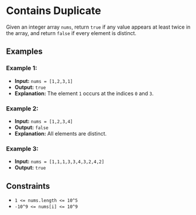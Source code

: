 # Contains Duplicate

Given an integer array `nums`, return `true` if any value appears at least twice in the array, and return `false` if every element is distinct.

## Examples

### Example 1:
- **Input:** `nums = [1,2,3,1]`
- **Output:** `true`
- **Explanation:** The element `1` occurs at the indices `0` and `3`.

### Example 2:
- **Input:** `nums = [1,2,3,4]`
- **Output:** `false`
- **Explanation:** All elements are distinct.

### Example 3:
- **Input:** `nums = [1,1,1,3,3,4,3,2,4,2]`
- **Output:** `true`

## Constraints
- `1 <= nums.length <= 10^5`
- `-10^9 <= nums[i] <= 10^9`